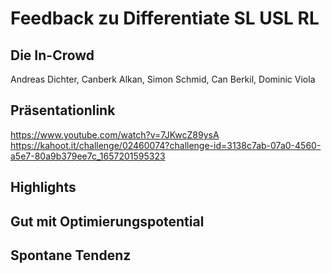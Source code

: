 # Feedback zu Differentiate SL USL RL
## Die In-Crowd
Andreas Dichter, Canberk Alkan, Simon Schmid, Can Berkil, Dominic Viola

## Präsentationlink
https://www.youtube.com/watch?v=7JKwcZ89ysA
https://kahoot.it/challenge/02460074?challenge-id=3138c7ab-07a0-4560-a5e7-80a9b379ee7c_1657201595323

## Highlights

## Gut mit Optimierungspotential

## Spontane Tendenz